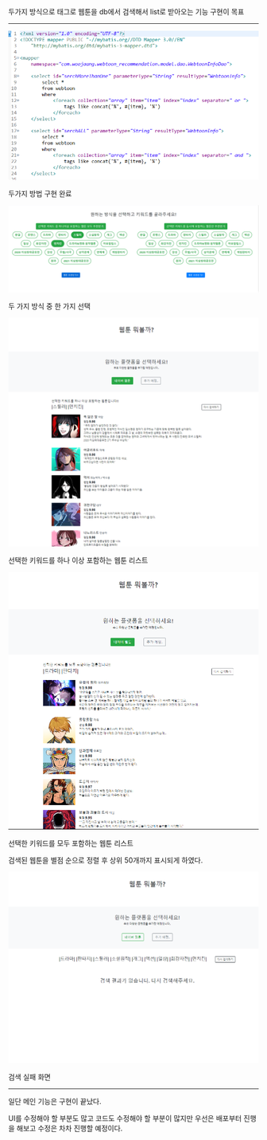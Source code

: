 두가지 방식으로 태그로 웹툰을 db에서 검색해서 list로 받아오는 기능 구현이 목표

---

![image-20220709200221918](day6.assets/image-20220709200221918.png)

두가지 방법 구현 완료

![image-20220709202247480](day6.assets/image-20220709202247480.png)

두 가지 방식 중 한 가지 선택

![image-20220709202411054](day6.assets/image-20220709202411054.png)

선택한 키워드를 하나 이상 포함하는 웹툰 리스트

![image-20220709202459286](day6.assets/image-20220709202459286.png)

선택한 키워드를 모두 포함하는 웹툰 리스트

검색된 웹툰을 별점 순으로 정렬 후 상위 50개까지 표시되게 하였다.

![image-20220709202545470](day6.assets/image-20220709202545470.png)

검색 실패 화면

-------

일단 메인 기능은 구현이 끝났다.

UI를 수정해야 할 부분도 많고 코드도 수정해야 할 부분이 많지만 우선은 배포부터 진행을 해보고 수정은 차차 진행할 예정이다.